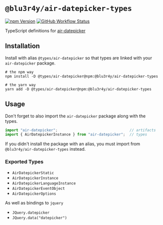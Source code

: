 # `@blu3r4y/air-datepicker-types`

[![npm Version](https://img.shields.io/npm/v/@blu3r4y/air-datepicker-types?style=for-the-badge)](https://www.npmjs.com/package/@blu3r4y/air-datepicker-types)
[![GitHub Workflow Status](https://img.shields.io/github/workflow/status/blu3r4y/air-datepicker-types/publish-npm-package?style=for-the-badge)](https://github.com/blu3r4y/air-datepicker-types/actions/workflows/publish-npm-package.yml)

TypeScript definitions for [air-datepicker](https://www.npmjs.com/package/air-datepicker)

## Installation

Install with alias `@types/air-datepicker` so that types are linked with your `air-datepicker` package.

```shell
# the npm way
npm install -D @types/air-datepicker@npm:@blu3r4y/air-datepicker-types

# the yarn way
yarn add -D @types/air-datepicker@npm:@blu3r4y/air-datepicker-types
```

## Usage

Don't forget to also import the `air-datepicker` package along with the types.

```typescript
import "air-datepicker";                                 // artifacts 
import { AirDatepickerInstance } from "air-datepicker";  // types
```

If you didn't install the package with an alias, you must import from `@blu3r4y/air-datepicker-types` instead.

### Exported Types

- `AirDatepickerStatic`
- `AirDatepickerInstance`
- `AirDatepickerLanguageInstance`
- `AirDatepickerEventObject`
- `AirDatepickerOptions`

As well as bindings to `jquery`

- `JQuery.datepicker`
- `JQuery.data("datepicker")`

